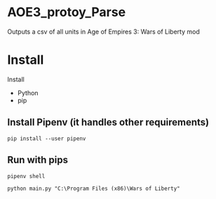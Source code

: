 # AOE3_protoy_Parse


Outputs a csv of all units in Age of Empires 3: Wars of Liberty mod


# Install

Install
- Python
- pip

## Install Pipenv (it handles other requirements) 

```
pip install --user pipenv
```

## Run with pips

```
pipenv shell

python main.py "C:\Program Files (x86)\Wars of Liberty"
```
